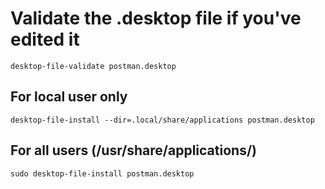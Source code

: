 
# Validate the .desktop file if you've edited it
`desktop-file-validate postman.desktop`

## For local user only
`desktop-file-install --dir=.local/share/applications postman.desktop`

## For all users (/usr/share/applications/)
`sudo desktop-file-install postman.desktop`
